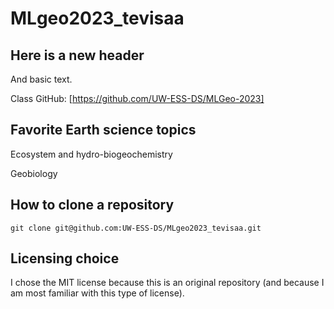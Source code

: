 # MLgeo2023_tevisaa

## Here is a new header

And basic text.

Class GitHub: [https://github.com/UW-ESS-DS/MLGeo-2023]

## Favorite Earth science topics

Ecosystem and hydro-biogeochemistry

Geobiology

## How to clone a repository
```
git clone git@github.com:UW-ESS-DS/MLgeo2023_tevisaa.git
```
## Licensing choice

I chose the MIT license because this is an original repository (and because I am most familiar with this type of license).
